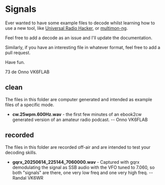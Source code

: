 # Signals

Ever wanted to have some example files to decode whilst learning how to use a new tool, like [Universal Radio Hacker](https://github.com/jopohl/urh), or [multimon-ng](https://github.com/EliasOenal/multimon-ng).

Feel free to add a decode as an issue and I'll update the documentation.

Similarly, if you have an interesting file in whatever format, feel free to add a pull request.

Have fun.

73 de Onno VK6FLAB

## clean

The files in this folder are computer generated and intended as example files of a specific mode.

* __cw.25wpm.600Hz.wav__ - the first few minutes of an ebook2cw generated version of an amateur radio podcast. -- Onno VK6FLAB

## recorded

The files in this folder are recorded off-air and are intended to test your decoding skills.

* __gqrx_20250614_225144_7060000.wav__ - Captured with gqrx demodulating the signal as SSB audio with the VFO tuned to 7.060, so both "signals" are there, one very low freq and one very high freq. -- Randal VK6WR

